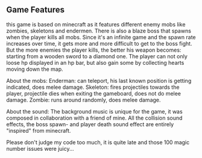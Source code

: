 ## Game Features
this game is based on minecraft as it features different enemy mobs like zombies,
skeletons and endermen. There is also a blaze boss that spawns when the player kills 
all mobs. Since it's an infinite game and the spawn rate increases over time, it gets
more and more difficult to get to the boss fight. But the more enemies the player kills,
the better his weapon becomes: starting from a wooden sword to a diamond one.
The player can not only loose hp displayed in an hp bar,
but also gain some by collecting hearts moving down the map.

About the mobs:
Enderman: can teleport, his last known position is getting indicated, does melee damage.
Skeleton: fires projectiles towards the player, projectile dies when exiting the gameboard,
does not do melee damage.
Zombie: runs around randomly, does melee damage.

About the sound:
The background music is unique for the game, it was composed in collaboration with a friend of mine.
All the collision sound effects, the boss spawn- and player death sound effect are
entirely "inspired" from minecraft.

Please don't judge my code too much, it is quite late and those 100 magic number issues were juicy...
